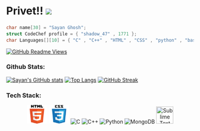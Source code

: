 # Privet!! <img src="https://raw.githubusercontent.com/MartinHeinz/MartinHeinz/master/wave.gif" width="30px">

```c++
char name[30] = "Sayan Ghosh";
struct CodeChef profile = { "shadow_47" , 1771 };
char Languages[][10] = { "C" , "C++" , "HTML" , "CSS" , "python" , "bash" };
```
<div align=left>
 
 [![GitHub Readme Views](https://komarev.com/ghpvc/?username=Shadow129-sys&color=blue&style=flat&label=VIEWS)](https://github.com/Shadow129-sys)
</div>

### Github Stats:
<div align=left>
 
 [![Sayan's GitHub stats](https://github-readme-stats.vercel.app/api?username=Shadow129-sys&count_private=true&icon_color=07a312&hide_title=true&hide_border=true&show_icons=true&theme=react)](https://github.com/Shadow129-sys)
 [![Top Langs](https://github-readme-stats.vercel.app/api/top-langs/?username=Shadow129-sys&langs_count=8&hide_border=true&border_radius=5&card_width=310&layout=compact&theme=react&show_icons=true)](https://github.com/Shadow129-sys)
[![GitHub Streak](http://github-readme-streak-stats.herokuapp.com?user=Shadow129-sys&theme=dark&hide_border=true&theme=react&fire=f0b000&ring=f0b000)](https://git.io/streak-stats)
 
</div>

### Tech Stack:
<div align=center>  

<img src="https://raw.githubusercontent.com/github/explore/80688e429a7d4ef2fca1e82350fe8e3517d3494d/topics/html/html.png" title="HTML" height=50 width=55>
<img src="https://raw.githubusercontent.com/github/explore/80688e429a7d4ef2fca1e82350fe8e3517d3494d/topics/css/css.png" title="CSS" height=50 width=55>
<img src="https://img.icons8.com/color/50/000000/c-programming.png" title="C" >
<img src="https://img.icons8.com/color/48/000000/c-plus-plus-logo.png" title="C++" >
<img src="https://img.icons8.com/color/48/000000/python.png" title="Python" >
<img src="https://img.icons8.com/color/48/000000/mongodb.png" title="MongoDB" >
<img src="https://i.pinimg.com/originals/a5/5c/95/a55c95d456f53c3961f50aa94d2a93c0.png" title="Sublime Text" height=46 width=46>
</div>

<!--
**Shadow129-sys/Shadow129-sys** is a ✨ _special_ ✨ repository because its `README.md` (this file) appears on your GitHub profile.

Here are some ideas to get you started:

- 🔭 I’m currently working on ...
- 🌱 I’m currently learning ...
- 👯 I’m looking to collaborate on ...
- 🤔 I’m looking for help with ...
- 💬 Ask me about ...
- 📫 How to reach me: ...
- 😄 Pronouns: ...
- ⚡ Fun fact: ...
-->
